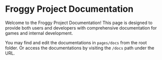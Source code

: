 # Froggy Project Documentation

Welcome to the Froggy Project Documentation! This page is designed to provide both users and developers with comprehensive documentation for games and internal development.

You may find and edit the documentations in `pages/docs` from the root folder. Or access the documentations by visiting the `/docs` path under the URL.
